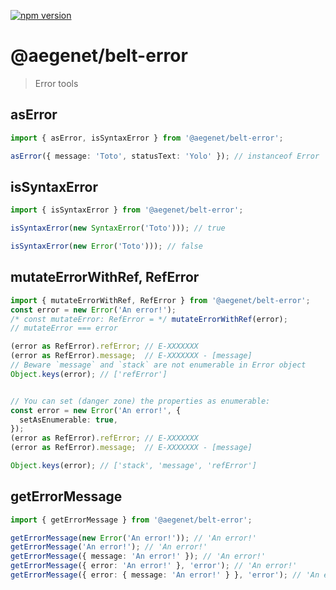 [![npm version](https://img.shields.io/npm/v/@aegenet/belt-error.svg)](https://www.npmjs.com/package/@aegenet/belt-error)
<br>

# @aegenet/belt-error

> Error tools

## asError

```typescript
import { asError, isSyntaxError } from '@aegenet/belt-error';

asError({ message: 'Toto', statusText: 'Yolo' }); // instanceof Error
```

## isSyntaxError

```typescript
import { isSyntaxError } from '@aegenet/belt-error';

isSyntaxError(new SyntaxError('Toto'))); // true

isSyntaxError(new Error('Toto'))); // false
```

## mutateErrorWithRef, RefError

```typescript
import { mutateErrorWithRef, RefError } from '@aegenet/belt-error';
const error = new Error('An error!');
/* const mutateError: RefError = */ mutateErrorWithRef(error);
// mutateError === error

(error as RefError).refError; // E-XXXXXXX
(error as RefError).message;  // E-XXXXXXX - [message]
// Beware `message` and `stack` are not enumerable in Error object
Object.keys(error); // ['refError']


// You can set (danger zone) the properties as enumerable:
const error = new Error('An error!', {
  setAsEnumerable: true,
});
(error as RefError).refError; // E-XXXXXXX
(error as RefError).message;  // E-XXXXXXX - [message]

Object.keys(error); // ['stack', 'message', 'refError']
```

## getErrorMessage

```typescript
import { getErrorMessage } from '@aegenet/belt-error';

getErrorMessage(new Error('An error!')); // 'An error!'
getErrorMessage('An error!'); // 'An error!'
getErrorMessage({ message: 'An error!' }); // 'An error!'
getErrorMessage({ error: 'An error!' }, 'error'); // 'An error!'
getErrorMessage({ error: { message: 'An error!' } }, 'error'); // 'An error!'
```
